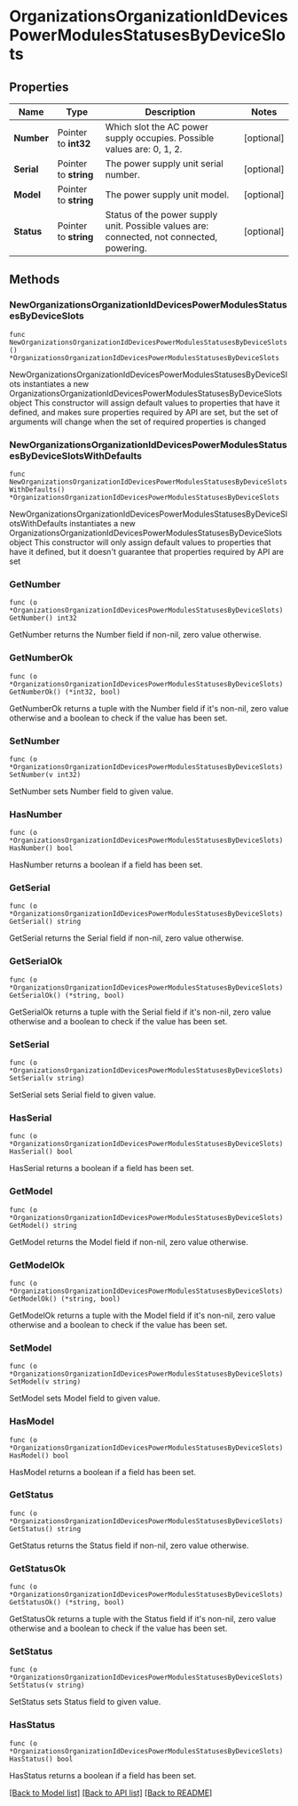 # OrganizationsOrganizationIdDevicesPowerModulesStatusesByDeviceSlots

## Properties

Name | Type | Description | Notes
------------ | ------------- | ------------- | -------------
**Number** | Pointer to **int32** | Which slot the AC power supply occupies. Possible values are: 0, 1, 2. | [optional] 
**Serial** | Pointer to **string** | The power supply unit serial number. | [optional] 
**Model** | Pointer to **string** | The power supply unit model. | [optional] 
**Status** | Pointer to **string** | Status of the power supply unit. Possible values are: connected, not connected, powering. | [optional] 

## Methods

### NewOrganizationsOrganizationIdDevicesPowerModulesStatusesByDeviceSlots

`func NewOrganizationsOrganizationIdDevicesPowerModulesStatusesByDeviceSlots() *OrganizationsOrganizationIdDevicesPowerModulesStatusesByDeviceSlots`

NewOrganizationsOrganizationIdDevicesPowerModulesStatusesByDeviceSlots instantiates a new OrganizationsOrganizationIdDevicesPowerModulesStatusesByDeviceSlots object
This constructor will assign default values to properties that have it defined,
and makes sure properties required by API are set, but the set of arguments
will change when the set of required properties is changed

### NewOrganizationsOrganizationIdDevicesPowerModulesStatusesByDeviceSlotsWithDefaults

`func NewOrganizationsOrganizationIdDevicesPowerModulesStatusesByDeviceSlotsWithDefaults() *OrganizationsOrganizationIdDevicesPowerModulesStatusesByDeviceSlots`

NewOrganizationsOrganizationIdDevicesPowerModulesStatusesByDeviceSlotsWithDefaults instantiates a new OrganizationsOrganizationIdDevicesPowerModulesStatusesByDeviceSlots object
This constructor will only assign default values to properties that have it defined,
but it doesn't guarantee that properties required by API are set

### GetNumber

`func (o *OrganizationsOrganizationIdDevicesPowerModulesStatusesByDeviceSlots) GetNumber() int32`

GetNumber returns the Number field if non-nil, zero value otherwise.

### GetNumberOk

`func (o *OrganizationsOrganizationIdDevicesPowerModulesStatusesByDeviceSlots) GetNumberOk() (*int32, bool)`

GetNumberOk returns a tuple with the Number field if it's non-nil, zero value otherwise
and a boolean to check if the value has been set.

### SetNumber

`func (o *OrganizationsOrganizationIdDevicesPowerModulesStatusesByDeviceSlots) SetNumber(v int32)`

SetNumber sets Number field to given value.

### HasNumber

`func (o *OrganizationsOrganizationIdDevicesPowerModulesStatusesByDeviceSlots) HasNumber() bool`

HasNumber returns a boolean if a field has been set.

### GetSerial

`func (o *OrganizationsOrganizationIdDevicesPowerModulesStatusesByDeviceSlots) GetSerial() string`

GetSerial returns the Serial field if non-nil, zero value otherwise.

### GetSerialOk

`func (o *OrganizationsOrganizationIdDevicesPowerModulesStatusesByDeviceSlots) GetSerialOk() (*string, bool)`

GetSerialOk returns a tuple with the Serial field if it's non-nil, zero value otherwise
and a boolean to check if the value has been set.

### SetSerial

`func (o *OrganizationsOrganizationIdDevicesPowerModulesStatusesByDeviceSlots) SetSerial(v string)`

SetSerial sets Serial field to given value.

### HasSerial

`func (o *OrganizationsOrganizationIdDevicesPowerModulesStatusesByDeviceSlots) HasSerial() bool`

HasSerial returns a boolean if a field has been set.

### GetModel

`func (o *OrganizationsOrganizationIdDevicesPowerModulesStatusesByDeviceSlots) GetModel() string`

GetModel returns the Model field if non-nil, zero value otherwise.

### GetModelOk

`func (o *OrganizationsOrganizationIdDevicesPowerModulesStatusesByDeviceSlots) GetModelOk() (*string, bool)`

GetModelOk returns a tuple with the Model field if it's non-nil, zero value otherwise
and a boolean to check if the value has been set.

### SetModel

`func (o *OrganizationsOrganizationIdDevicesPowerModulesStatusesByDeviceSlots) SetModel(v string)`

SetModel sets Model field to given value.

### HasModel

`func (o *OrganizationsOrganizationIdDevicesPowerModulesStatusesByDeviceSlots) HasModel() bool`

HasModel returns a boolean if a field has been set.

### GetStatus

`func (o *OrganizationsOrganizationIdDevicesPowerModulesStatusesByDeviceSlots) GetStatus() string`

GetStatus returns the Status field if non-nil, zero value otherwise.

### GetStatusOk

`func (o *OrganizationsOrganizationIdDevicesPowerModulesStatusesByDeviceSlots) GetStatusOk() (*string, bool)`

GetStatusOk returns a tuple with the Status field if it's non-nil, zero value otherwise
and a boolean to check if the value has been set.

### SetStatus

`func (o *OrganizationsOrganizationIdDevicesPowerModulesStatusesByDeviceSlots) SetStatus(v string)`

SetStatus sets Status field to given value.

### HasStatus

`func (o *OrganizationsOrganizationIdDevicesPowerModulesStatusesByDeviceSlots) HasStatus() bool`

HasStatus returns a boolean if a field has been set.


[[Back to Model list]](../README.md#documentation-for-models) [[Back to API list]](../README.md#documentation-for-api-endpoints) [[Back to README]](../README.md)


